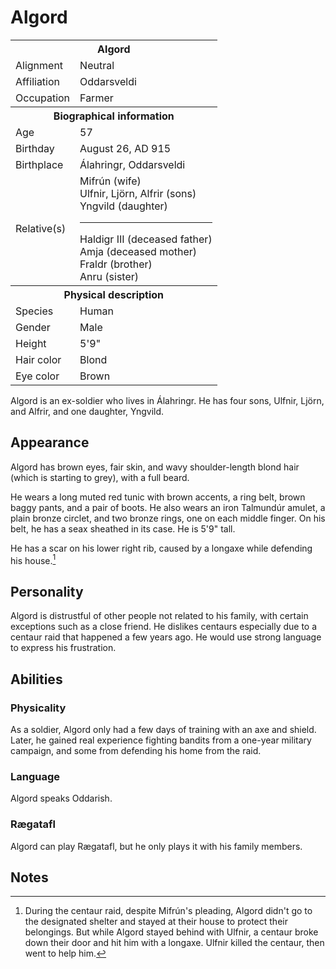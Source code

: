 # Algord

<table><tbody>
	<tr> <th colspan=2>Algord</th> </tr>
	<tr> <td>Alignment</td> <td>Neutral</td> </tr>
	<tr> <td>Affiliation</td> <td>Oddarsveldi</td> </tr>
	<tr> <td>Occupation</td> <td>Farmer</td> </tr>
	<tr> <th colspan=2>Biographical information</th> </tr>
	<tr> <td>Age</td> <td>57</td> </tr>
	<tr> <td>Birthday</td> <td>August 26, AD 915</td> </tr>
	<tr> <td>Birthplace</td> <td>Álahringr, Oddarsveldi</td> </tr>
	<tr> <td>Relative(s)</td> <td>Mifrún (wife)<br>Ulfnir, Ljörn, Alfrir (sons)<br>Yngvild (daughter)<hr>Haldigr III (deceased father)<br>Amja (deceased mother)<br>Fraldr (brother)<br>Anru (sister)</td> </tr>
	<tr> <th colspan=2>Physical description</th> </tr>
	<tr> <td>Species</td> <td>Human</td> </tr>
	<tr> <td>Gender</td> <td>Male</td> </tr>
	<tr> <td>Height</td> <td>5'9"</td> </tr>
	<tr> <td>Hair color</td> <td>Blond</td> </tr>
	<tr> <td>Eye color</td> <td>Brown</td> </tr>
</tbody></table>

Algord is an ex-soldier who lives in Álahringr. He has four sons, Ulfnir, Ljörn, and Alfrir, and one daughter, Yngvild.

## Appearance
Algord has brown eyes, fair skin, and wavy shoulder-length blond hair (which is starting to grey), with a full beard.

He wears a long muted red tunic with brown accents, a ring belt, brown baggy pants, and a pair of boots. He also wears an iron Talmundúr amulet, a plain bronze circlet, and two bronze rings, one on each middle finger. On his belt, he has a seax sheathed in its case. He is 5'9" tall.

He has a scar on his lower right rib, caused by a longaxe while defending his house.[^1]

## Personality
Algord is distrustful of other people not related to his family, with certain exceptions such as a close friend. He dislikes centaurs especially due to a centaur raid that happened a few years ago. He would use strong language to express his frustration.

## Abilities
### Physicality
As a soldier, Algord only had a few days of training with an axe and shield. Later, he gained real experience fighting bandits from a one-year military campaign, and some from defending his home from the raid. 

### Language
Algord speaks Oddarish.

### Rægatafl
Algord can play Rægatafl, but he only plays it with his family members.

## Notes
[^1]: During the centaur raid, despite Mifrún's pleading, Algord didn't go to the designated shelter and stayed at their house to protect their belongings. But while Algord stayed behind with Ulfnir, a centaur broke down their door and hit him with a longaxe. Ulfnir killed the centaur, then went to help him.
